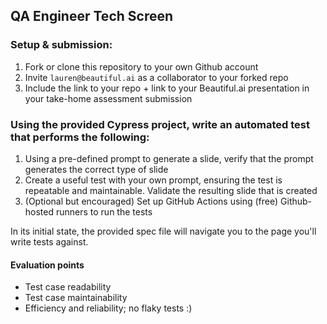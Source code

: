 ## QA Engineer Tech Screen

### Setup & submission:

1. Fork or clone this repository to your own Github account
2. Invite `lauren@beautiful.ai` as a collaborator to your forked repo
3. Include the link to your repo + link to your Beautiful.ai presentation in your take-home assessment submission

### Using the provided Cypress project, write an automated test that performs the following:

1. Using a pre-defined prompt to generate a slide, verify that the prompt generates the correct type of slide
2. Create a useful test with your own prompt, ensuring the test is repeatable and maintainable. Validate the resulting slide that is created
3. (Optional but encouraged) Set up GitHub Actions using (free) Github-hosted runners to run the tests 

In its initial state, the provided spec file will navigate you to the page you'll write tests against.  

#### Evaluation points

- Test case readability
- Test case maintainability
- Efficiency and reliability; no flaky tests :)
